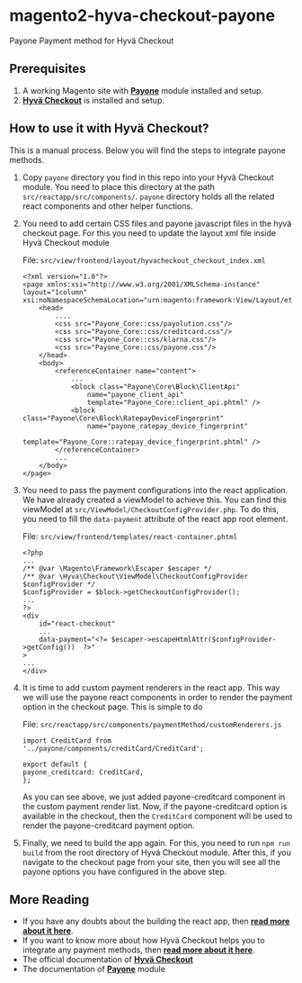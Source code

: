 # magento2-hyva-checkout-payone
Payone Payment method for Hyvä Checkout

## Prerequisites

1. A working Magento site with **[Payone](https://github.com/PAYONE-GmbH/magento-2)** module installed and setup.
2. **[Hyvä Checkout](https://github.com/hyva-themes/magento2-hyva-checkout)** is installed and setup.

## How to use it with Hyvä Checkout?
This is a manual process. Below you will find the steps to integrate payone methods.

1. Copy `payone` directory you find in this repo into your Hyvä Checkout module. You need to place this directory at the path `src/reactapp/src/components/`. `payone` directory holds all the related react components and other helper functions.

2. You need to add certain CSS files and payone javascript files in the
hyvä checkout page. For this you need to update the layout xml file inside Hyvä Checkout module

    File: `src/view/frontend/layout/hyvacheckout_checkout_index.xml`
    ```
    <?xml version="1.0"?>
    <page xmlns:xsi="http://www.w3.org/2001/XMLSchema-instance" layout="1column" xsi:noNamespaceSchemaLocation="urn:magento:framework:View/Layout/etc/page_configuration.xsd">
        <head>
            ....
            <css src="Payone_Core::css/payolution.css"/>
            <css src="Payone_Core::css/creditcard.css"/>
            <css src="Payone_Core::css/klarna.css"/>
            <css src="Payone_Core::css/payone.css"/>
        </head>
        <body>
            <referenceContainer name="content">
                ...
                <block class="Payone\Core\Block\ClientApi"
                    name="payone_client_api"
                    template="Payone_Core::client_api.phtml" />
                <block class="Payone\Core\Block\RatepayDeviceFingerprint"
                    name="payone_ratepay_device_fingerprint"
                    template="Payone_Core::ratepay_device_fingerprint.phtml" />
            </referenceContainer>
            ...
        </body>
    </page>
    ```

3. You need to pass the payment configurations into the react application. We have already created a viewModel to achieve this. You can find this viewModel at `src/ViewModel/CheckoutConfigProvider.php`. To do this, you need to fill the `data-payment` attribute of the react app root element.

    File: `src/view/frontend/templates/react-container.phtml`
    ```
    <?php
    ...
    /** @var \Magento\Framework\Escaper $escaper */
    /** @var \Hyva\Checkout\ViewModel\CheckoutConfigProvider $configProvider */
    $configProvider = $block->getCheckoutConfigProvider();
    ...
    ?>
    <div
        id="react-checkout"
        ...
        data-payment="<?= $escaper->escapeHtmlAttr($configProvider->getConfig())  ?>"
    >
    ...
    </div>
    ```

4. It is time to add custom payment renderers in the react app. This way we will use the payone react components in order to render the payment option in the checkout page. This is simple to do

    File: `src/reactapp/src/components/paymentMethod/customRenderers.js`

    ```
    import CreditCard from '../payone/components/creditCard/CreditCard';

    export default {
    payone_creditcard: CreditCard,
    };
    ```
    As you can see above, we just added payone-creditcard component in the custom payment render list. Now, if the payone-creditcard option is available in the checkout, then the `CreditCard` component will be used to render the payone-creditcard payment option.

5. Finally, we need to build the app again. For this, you need to run `npm run build` from the root directory of Hyvä Checkout module. After this, if you navigate to the checkout page from your site, then you will see all the payone options you have configured in the above step.

## More Reading

- If you have any doubts about the building the react app, then **[read more about it here](https://hyva-themes.github.io/magento2-hyva-checkout/build/)**.
- If you want to know more about how Hyvä Checkout helps you to integrate any payment methods, then **[read more about it here](https://hyva-themes.github.io/magento2-hyva-checkout/payment-integration/)**.
- The official documentation of **[Hyvä Checkout](https://hyva-themes.github.io/magento2-hyva-checkout)**
- The documentation of **[Payone](https://github.com/PAYONE-GmbH/magento-2)** module
